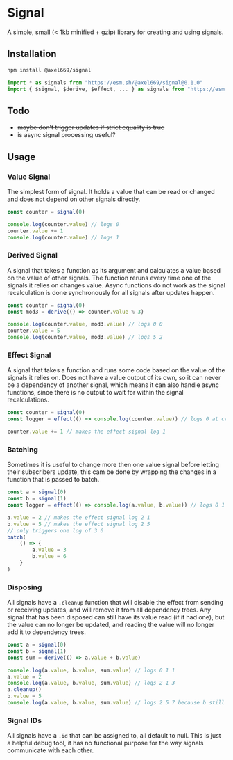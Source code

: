 # Signal
A simple, small (< 1kb minified + gzip) library for creating and using signals.

## Installation
```bash
npm install @axel669/signal
```

```js
import * as signals from "https://esm.sh/@axel669/signal@0.1.0"
import { $signal, $derive, $effect, ... } as signals from "https://esm.sh/@axel669/signal@0.1.0"
```

## Todo
- ~~maybe don't trigger updates if strict equality is true~~
- is async signal processing useful?

## Usage

### Value Signal
The simplest form of signal. It holds a value that can be read or changed and
does not depend on other signals directly.

```js
const counter = signal(0)

console.log(counter.value) // logs 0
counter.value += 1
console.log(counter.value) // logs 1
```

### Derived Signal
A signal that takes a function as its argument and calculates a value based on
the value of other signals. The function reruns every time one of the signals
it relies on changes value. Async functions do not work as the signal
recalculation is done synchronously for all signals after updates happen.

```js
const counter = signal(0)
const mod3 = derive(() => counter.value % 3)

console.log(counter.value, mod3.value) // logs 0 0
counter.value = 5
console.log(counter.value, mod3.value) // logs 5 2
```

### Effect Signal
A signal that takes a function and runs some code based on the value of the
signals it relies on. Does not have a value output of its own, so it can never
be a dependency of another signal, which means it can also handle async
functions, since there is no output to wait for within the signal
recalculations.

```js
const counter = signal(0)
const logger = effect(() => console.log(counter.value)) // logs 0 at creation

counter.value += 1 // makes the effect signal log 1
```

### Batching
Sometimes it is useful to change more then one value signal before letting
their subscribers update, this cam be done by wrapping the changes in a function
that is passed to batch.

```js
const a = signal(0)
const b = signal(1)
const logger = effect(() => console.log(a.value, b.value)) // logs 0 1

a.value = 2 // makes the effect signal log 2 1
b.value = 5 // makes the effect signal log 2 5
// only triggers one log of 3 6
batch(
    () => {
        a.value = 3
        b.value = 6
    }
)
```

### Disposing
All signals have a `.cleanup` function that will disable the effect from
sending or receiving updates, and will remove it from all dependency trees. Any
signal that has been disposed can still have its value read (if it had one),
but the value can no longer be updated, and reading the value will no longer
add it to dependency trees.

```js
const a = signal(0)
const b = signal(1)
const sum = derive(() => a.value + b.value)

console.log(a.value, b.value, sum.value) // logs 0 1 1
a.value = 2
console.log(a.value, b.value, sum.value) // logs 2 1 3
a.cleanup()
b.value = 5
console.log(a.value, b.value, sum.value) // logs 2 5 7 because b still updates
```

### Signal IDs
All signals have a `.id` that can be assigned to, all default to null. This is
just a helpful debug tool, it has no functional purpose for the way signals
communicate with each other.
